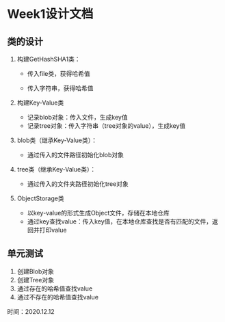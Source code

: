 # Week1设计文档

## 类的设计

1. 构建GetHashSHA1类：

    - 传入file类，获得哈希值

    - 传入字符串，获得哈希值

2. 构建Key-Value类
    - 记录blob对象：传入文件，生成key值
    - 记录tree对象：传入字符串（tree对象的value），生成key值

3. blob类（继承Key-Value类）：
    - 通过传入的文件路径初始化blob对象
4. tree类（继承Key-Value类）：
    - 通过传入的文件夹路径初始化tree对象
5. ObjectStorage类
    - 以key-value的形式生成Object文件，存储在本地仓库
    - 通过key查找value：传入key值，在本地仓库查找是否有匹配的文件，返回并打印value

## 单元测试

1. 创建Blob对象
2. 创建Tree对象
3. 通过存在的哈希值查找value
4. 通过不存在的哈希值查找value



时间：2020.12.12